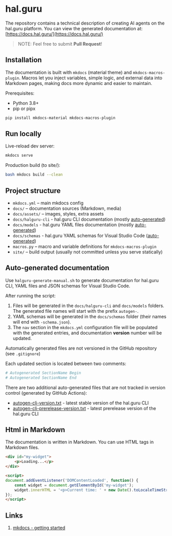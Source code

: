 # hal.guru

The repository contains a technical description of creating AI agents on the hal.guru platform. You can view the generated documentation at: [https://docs.hal.guru/](https://docs.hal.guru/)

> NOTE: Feel free to submit **Pull Request**!

## Installation

The documentation is built with `mkdocs` (material theme) and `mkdocs-macros-plugin`. Macros let you inject variables, simple logic, and external data into Markdown pages, making docs more dynamic and easier to maintain.

Prerequisites:

- Python 3.8+
- pip or pipx

```bash
pip install mkdocs-material mkdocs-macros-plugin
```

## Run locally

Live-reload dev server:

```bash
mkdocs serve
```

Production build (to site/):

```bash
bash mkdocs build --clean
```

## Project structure

- `mkdocs.yml` – main mkdocs config
- `docs/` – documentation sources (Markdown, media)
- `docs/assets/` – images, styles, extra assets
- `docs/halguru-cli` - hal.guru CLI documentation (mostly [auto-generated](#auto-generated-documentation))
- `docs/models` - hal.guru YAML files documentation (mostly [auto-generated](#auto-generated-documentation))
- `docs/schemas` - hal.guru YAML schemas for Visual Studio Code ([auto-generated](#auto-generated-documentation))
- `macros.py` – macro and variable definitions for `mkdocs-macros-plugin`
- `site/` – build output (usually not committed unless you serve statically)

## Auto-generated documentation

Use `halguru-generate-manual.sh` to generate documentation for hal.guru CLI, YAML files and JSON schemas for Visual Studio Code.

After running the script:

1. Files will be generated in the `docs/halguru-cli` and `docs/models` folders. The generated file names will start with the prefix `autogen-`.
2. YAML schemas will be generated in the `docs/schemas` folder (their names will end with `-schema.json`).
3. The `nav` section in the `mkdocs.yml` configuration file will be populated with the generated entries, and documentation **version** number will be updated.

Automatically generated files are not versioned in the GitHub repository (see `.gitignore`)

Each updated section is located between two comments:

```yaml
# Autogenerated SectionName Begin
# Autogenerated SectionName End
```

There are two additional auto-generated files that are not tracked in version control (generated by GitHub Actions):
* [autogen-cli-version.txt](https://docs.hal.guru/autogen-cli-version.txt) - latest stable version of the hal.guru CLI
* [autogen-cli-prerelease-version.txt](https://docs.hal.guru/autogen-cli-prerelease-version.txt) - latest prerelease version of the hal.guru CLI

## Html in Markdown

The documentation is written in Markdown. You can use HTML tags in Markdown files.

```html
<div id="my-widget">
    <p>Loading...</p>
</div>

<script>
document.addEventListener('DOMContentLoaded', function() {
    const widget = document.getElementById('my-widget');
    widget.innerHTML = '<p>Current time: ' + new Date().toLocaleTimeString() + '</p>';
});
</script>
```

## Links

1. [mkdocs - getting started](https://www.mkdocs.org/getting-started/)
